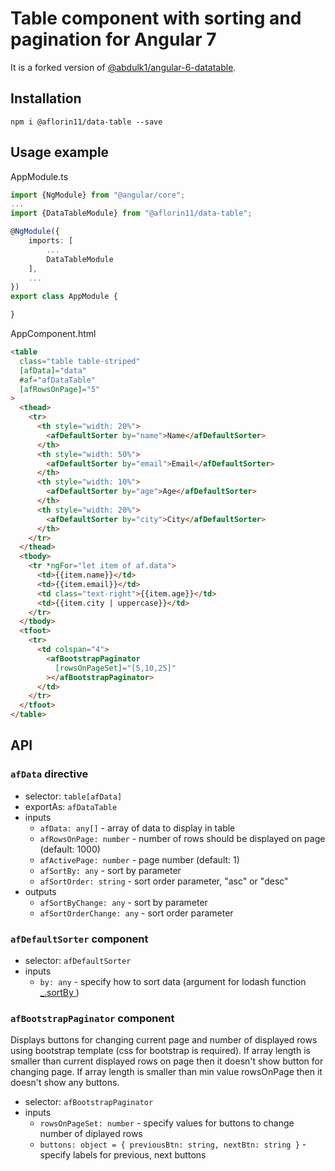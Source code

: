 # Table component with sorting and pagination for Angular 7

It is a forked version of [@abdulk1/angular-6-datatable](https://github.com/abdulk1/angular-6-datatable).

##

## Installation

```
npm i @aflorin11/data-table --save
```

## Usage example

AppModule.ts

```typescript
import {NgModule} from "@angular/core";
...
import {DataTableModule} from "@aflorin11/data-table";

@NgModule({
    imports: [
        ...
        DataTableModule
    ],
    ...
})
export class AppModule {

}
```

AppComponent.html

```html
<table
  class="table table-striped"
  [afData]="data"
  #af="afDataTable"
  [afRowsOnPage]="5"
>
  <thead>
    <tr>
      <th style="width: 20%">
        <afDefaultSorter by="name">Name</afDefaultSorter>
      </th>
      <th style="width: 50%">
        <afDefaultSorter by="email">Email</afDefaultSorter>
      </th>
      <th style="width: 10%">
        <afDefaultSorter by="age">Age</afDefaultSorter>
      </th>
      <th style="width: 20%">
        <afDefaultSorter by="city">City</afDefaultSorter>
      </th>
    </tr>
  </thead>
  <tbody>
    <tr *ngFor="let item of af.data">
      <td>{{item.name}}</td>
      <td>{{item.email}}</td>
      <td class="text-right">{{item.age}}</td>
      <td>{{item.city | uppercase}}</td>
    </tr>
  </tbody>
  <tfoot>
    <tr>
      <td colspan="4">
        <afBootstrapPaginator
          [rowsOnPageSet]="[5,10,25]"
        ></afBootstrapPaginator>
      </td>
    </tr>
  </tfoot>
</table>
```

## API

### `afData` directive

- selector: `table[afData]`
- exportAs: `afDataTable`
- inputs
  - `afData: any[]` - array of data to display in table
  - `afRowsOnPage: number` - number of rows should be displayed on page (default: 1000)
  - `afActivePage: number` - page number (default: 1)
  - `afSortBy: any` - sort by parameter
  - `afSortOrder: string` - sort order parameter, "asc" or "desc"
- outputs
  - `afSortByChange: any` - sort by parameter
  - `afSortOrderChange: any` - sort order parameter

### `afDefaultSorter` component

- selector: `afDefaultSorter`
- inputs
  - `by: any` - specify how to sort data (argument for lodash function [\_.sortBy ](https://lodash.com/docs#sortBy))

### `afBootstrapPaginator` component

Displays buttons for changing current page and number of displayed rows using bootstrap template (css for bootstrap is required). If array length is smaller than current displayed rows on page then it doesn't show button for changing page. If array length is smaller than min value rowsOnPage then it doesn't show any buttons.

- selector: `afBootstrapPaginator`
- inputs
  - `rowsOnPageSet: number` - specify values for buttons to change number of diplayed rows
  - `buttons: object = { previousBtn: string, nextBtn: string }` - specify labels for previous, next buttons

